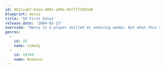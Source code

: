 ```yaml
---
id: 4b2ccab7-b1ea-4801-ad9e-9ef1f73683d8
blueprint: movie
title: '50 First Dates'
release_date: '2004-02-13'
overview: "Henry is a player skilled at seducing women. But when this veterinarian meets Lucy, a girl with a quirky problem when it comes to total recall, he realizes it's possible to fall in love all over again…and again, and again. That's because the delightful Lucy has no short-term memory, so Henry must woo her day after day until he finally sweeps her off her feet."
genres:
  -
    id: 35
    name: Comedy
  -
    id: 10749
    name: Romance
---
```

